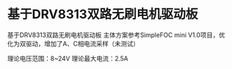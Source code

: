 # 基于DRV8313双路无刷电机驱动板

基于DRV8313双路无刷电机驱动板
主体方案参考SimpleFOC mini V1.0项目，优化为双驱动，增加了A、C相电流采样（未测试）

理论电压范围：8~24V
理论最大电流：2.5A
